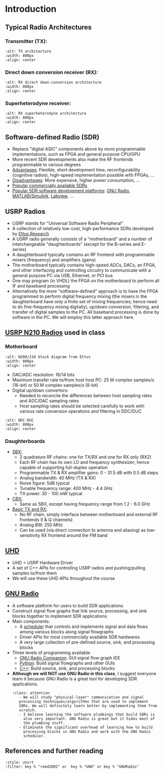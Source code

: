 # Introduction

## Typical Radio Architectures
### Transmitter (TX):
```{image} figures/tx_arch.png
:alt: TX architecture
:width: 800px
:align: center
```
### Direct down conversion receiver (RX):
```{image} figures/rx_ddc.png
:alt: RX direct down-conversion architecture
:width: 800px
:align: center
```
### Superheterodyne receiver:
```{image} figures/rx_superhet.png
:alt: RX superheterodyne architecture
:width: 800px
:align: center
```

## Software-defined Radio (SDR)
* Replace "digital ASIC" components above by more programmable
  implementations, such as FPGA and general purpose CPU/GPU
* More recent SDR developments also make the RF frontends programmable
  to various degrees
* <u>Advantages</u>: Flexible, short development time,
  reconfigurability (cognitive radios), high-speed implementation
  possible with FPGAs, ...
* <u>Disadvantages</u>: More expensive, higher power consumption, ...
* <u>[Popular commercially available SDRs](https://wiki.gnuradio.org/index.php/Hardware#Commercially_Available_SDR_Platforms)</u>
* <u>Popular SDR software development platforms</u>:
  [GNU Radio](https://wiki.gnuradio.org/index.php/Main_Page),
  [MATLAB/Simulink](https://www.mathworks.com/hardware-support.html?q=SDR&page=1),
  [Labview](https://www.ni.com/documentation/en/labview/latest/supported-hardware/software-defined-radio/),
  ...

## USRP Radios
* USRP stands for "Universal Software Radio Peripheral"
* A collection of relatively low-cost, high-performance SDRs developed
  by [Ettus Research](http://www.ettus.com/)
* A USRP radio generally consists of a "motherboard" and a number of
  interchangeable "daughterboards" (except for the B-series and
  E-series)
* A daughterboard typically contains an RF frontend with programmable
  mixers (frequency) and amplifiers (gains)
* The motherboard typically contains high-speed ADCs, DACs, an FPGA,
  and other interfacing and controlling circuitry to communicate with
  a general purpose PC via USB, Ethernet, or PCI bus
* One may program (in VHDL) the FPGA on the motherboard to perform all IF and baseband processing
* Alternatively the more "software-defined" approach is to have the
  FPGA programmed to perform digital frequency mixing (the mixers in
  the daughterboard have only a finite set of mixing frequencies;
  hence need to do fine-frequency mixing digitally), up/down
  conversion, filtering, and transfer of digital samples to the
  PC. All baseband processing is done by software in the PC. We will
  employ this latter approach here.

## [USRP N210 Radios](https://www.ettus.com/all-products/un210-kit/) used in class
### Motherboard
```{image} figures/n200.png
:alt: N200/210 block diagram from Ettus
:width: 800px
:align: center
```
- DAC/ADC resolution: 16/14 bits
- Maximum transfer rate to/from host host PC: 25 M complex samples/s (16-bit) or 50 M complex samples/s (8-bit)
- Digital up/down convertors:
    * Needed to reconcile the differences between host sampling rates and ADC/DAC sampling rates
    * Host sampling rates should be selected carefully to work with various rate conversion operations and filtering in DDC/DUC
```{image} figures/dudc.png
:alt: DDC-DUC
:width: 800px
:align: center
```
### Daughterboards
* <u>SBX:</u>
    - 2 quadrature RF chains: one for TX/RX and one for RX only (RX2)
    -  Each RF chain has its own LO and frequency synthesizer; hence capable of supporting full-duplex operation
    - Programmable TX & RX amplifier gains: 0 - 31.5 dB with 0.5 dB steps
    -  Analog bandwidth: 40 MHz (TX & RX)
    -  Noise figure: 5dB typical
    - Tunable frequency range: 400 MHz - 4.4 GHz
    - TX power: 30 - 100 mW typical
* <u>CBX:</u>
    -  Same as SBX, except having frequency range from 1.2 - 6.0 GHz
* <u>Basic TX and RX:</U>
    - No RF chain, simply interface between motherboard and external RF frontends (I & Q channels)
    - Analog BW: 250 MHz
    - Can be used (via direct connection to antenna and aliasing) as low-sensitivity RX frontend around the FM band



## [UHD](https://kb.ettus.com/UHD)
* UHD = USRP Hardware Driver
* A set of C++ APIs for controlling USRP radios and pushing/pulling samples to/from them
* We will use these UHD APIs throughout the course

## [GNU Radio](https://wiki.gnuradio.org/)
* A software platform for users to build SDR applications 
* Construct signal flow graphs that link source, processing, and sink blocks together to implement SDR applications
* Main components:
    - A [scheduler](http://www.trondeau.com/blog/2013/9/15/explaining-the-gnu-radio-scheduler.html)
that controls and implements signal and data flows among various
blocks along signal flowgraphs
    - Driver APIs for most commercially available SDR hardwares 
	- A very large collection of pre-defined source, sink, and processing blocks
* Three levels of programming available:
    * [GNU Radio Companion](https://wiki.gnuradio.org/index.php/Guided_Tutorial_GRC): GUI signal flow graph IDE
    * [Python](https://wiki.gnuradio.org/index.php/Embedded_Python_Block): Build signal flowgraphs and other GUIs
    *
      [ C++](https://wiki.gnuradio.org/index.php/Guided_Tutorial_GNU_Radio_in_C%2B%2B): Build source, sink, and processing blocks
* **Although we will NOT use GNU Radio in this class**, I
  suggest everyone learn it because GNU Radio is a great tool for
  developing SDR applications.
  ```{admonition} Why not use GNU Radio as our teaching platform?
  :class: attention
     - We will study "physical-layer" communication and signal
	 processing techniques/algorithms that are used to implement
	 SDRs. We will definitely learn better by implementing them from
	 scratch.
	 - I believe learning the software plumbings that build SDRs is
       also very important. GNU Radio is great but it hides most of
       the plumbing stuff.
	 - Eliminate the significant overhead of learning how to build
       processing blocks in GNU Radio and work with the GNU Radio
       scheduler.
  ```
	
## References and further reading
```{bibliography} references.bib
:style: unsrt
:filter: key % "reed2002" or  key % "UHD" or key % "GNURadio"
```
